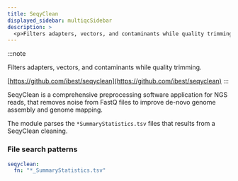```yaml
---
title: SeqyClean
displayed_sidebar: multiqcSidebar
description: >
  <p>Filters adapters, vectors, and contaminants while quality trimming.</p>
---
```


<!--
~~~~~ DO NOT EDIT ~~~~~
This file is autogenerated from the MultiQC module python docstring.
Do not edit the markdown, it will be overwritten.

File path for the source of this content: multiqc/modules/seqyclean/seqyclean.py
~~~~~~~~~~~~~~~~~~~~~~~
-->

:::note

<p>Filters adapters, vectors, and contaminants while quality trimming.</p>

[https://github.com/ibest/seqyclean](https://github.com/ibest/seqyclean)
:::

SeqyClean is a comprehensive preprocessing software application for NGS reads, that removes noise from FastQ
files to improve de-novo genome assembly and genome mapping.

The module parses the `*SummaryStatistics.tsv` files that results from a SeqyClean cleaning.

### File search patterns

```yaml
seqyclean:
  fn: "*_SummaryStatistics.tsv"
```
